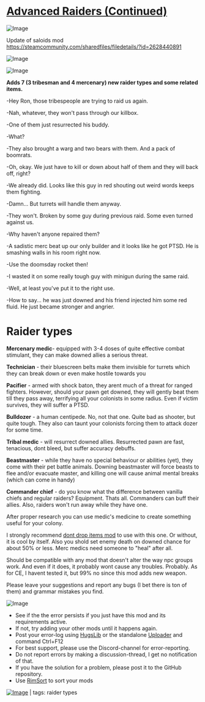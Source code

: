 # [Advanced Raiders (Continued)](https://steamcommunity.com/sharedfiles/filedetails/?id=2894402265)

![Image](https://i.imgur.com/buuPQel.png)

Update of saloids mod
https://steamcommunity.com/sharedfiles/filedetails/?id=2628440891

![Image](https://i.imgur.com/pufA0kM.png)
	
![Image](https://i.imgur.com/Z4GOv8H.png)

**Adds 7 (3 tribesman and 4 mercenary) new raider types and some related items.**
    
 -Hey Ron, those tribespeople are trying to raid us again.
    
 -Nah, whatever, they won't pass through our killbox.
    
 -One of them just resurrected his buddy. 
    
 -What? 
    
 -They also brought a warg and two bears with them. And a pack of boomrats.
    
 -Oh, okay. We just have to kill or down about half of them and they will back off, right?
    
 -We already did. Looks like this guy in red shouting out weird words keeps them fighting.
    
 -Damn... But turrets will handle them anyway.
    
 -They won't. Broken by some guy during previous raid. Some even turned against us.
    
 -Why haven't anyone repaired them?
    
 -A sadistic merc beat up our only builder and it looks like he got PTSD. He is smashing walls in his room right now.
    
 -Use the doomsday rocket then!
    
 -I wasted it on some really tough guy with minigun during the same raid. 
    
 -Well, at least you've put it to the right use.
    
 -How to say... he was just downed and his friend injected him some red fluid. He just became stronger and angrier.
    
# Raider types 


**Mercenary medic**- equipped with 3-4 doses of quite effective combat stimulant, they can make downed allies a serious threat.

**Technician** - their bluescreen belts make them invisible for turrets which they can break down or even make hostile towards you

**Pacifier** - armed with shock baton, they arent much of a threat for ranged fighters. However, should your pawn get downed, they will gently beat them till they pass away, terrifying all your colonists in some radius. Even if victim survives, they will suffer a PTSD.

**Bulldozer** - a human centipede. No, not that one. Quite bad as shooter, but quite tough. They also can taunt your colonists forcing them to attack dozer for some time.

**Tribal medic** - will resurrect downed allies. Resurrected pawn are fast, tenacious, dont bleed, but suffer accuracy debuffs.

**Beastmaster** - while they have no special behaviour or abilities (yet), they come with their pet battle animals. Downing beastmaster will force beasts to flee and/or evacuate master, and killing one will cause animal mental breaks (which can come in handy)

**Commander chief** - do you know what the difference between vanilla chiefs and regular raiders? Equipment. Thats all. Commanders can buff their allies. Also, raiders won't run away while they have one.

After proper research you can use medic's medicine to create something useful for your colony.


 I strongly recommend [dont drop items mod](https://steamcommunity.com/sharedfiles/filedetails/?id=1778821244) to use with this one. Or without, it is cool by itself.
 Also you shold set enemy death on downed chance for about 50% or less. Merc medics need someone to "heal" after all.

 Should be compatible with any mod that doesn't alter the way npc groups work. And even if it does, it probably wont cause any troubles. Probably. As for CE, I havent tested it, but 99% no since this mod adds new weapon.
    
 Please leave your suggestions and report any bugs (I bet there is ton of them) and grammar mistakes you find. 
	
![Image](https://i.imgur.com/PwoNOj4.png)



-  See if the the error persists if you just have this mod and its requirements active.
-  If not, try adding your other mods until it happens again.
-  Post your error-log using [HugsLib](https://steamcommunity.com/workshop/filedetails/?id=818773962) or the standalone [Uploader](https://steamcommunity.com/sharedfiles/filedetails/?id=2873415404) and command Ctrl+F12
-  For best support, please use the Discord-channel for error-reporting.
-  Do not report errors by making a discussion-thread, I get no notification of that.
-  If you have the solution for a problem, please post it to the GitHub repository.
-  Use [RimSort](https://github.com/RimSort/RimSort/releases/latest) to sort your mods

 

[![Image](https://img.shields.io/github/v/release/emipa606/AdvancedRaiders?label=latest%20version&style=plastic&color=9f1111&labelColor=black)](https://steamcommunity.com/sharedfiles/filedetails/changelog/2894402265) | tags:  raider types
